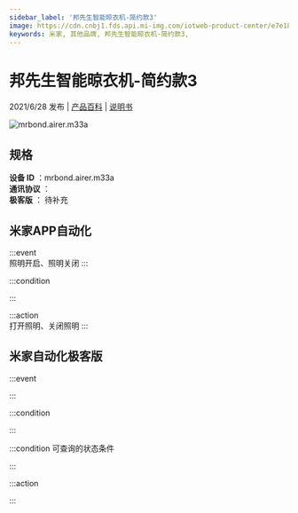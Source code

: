 ```yaml
---
sidebar_label: '邦先生智能晾衣机-简约款3'
image: https://cdn.cnbj1.fds.api.mi-img.com/iotweb-product-center/e7e183edc21a10912c8cbb843d9514e7_M33a拟物图.png?GalaxyAccessKeyId=AKVGLQWBOVIRQ3XLEW&Expires=9223372036854775807&Signature=iZcPZ0Eqt72ApQU+4R4Zg4gIjrI=
keywords: 米家, 其他品牌, 邦先生智能晾衣机-简约款3, 
---
```

# 邦先生智能晾衣机-简约款3

2021/6/28 发布 | [产品百科](https://home.mi.com/webapp/content/baike/product/index.html?model=mrbond.airer.m33a/) | [说明书](https://home.mi.com/views/introduction.html?model=mrbond.airer.m33a&region=cn)

![mrbond.airer.m33a](https://cdn.cnbj1.fds.api.mi-img.com/iotweb-product-center/e7e183edc21a10912c8cbb843d9514e7_M33a拟物图.png?GalaxyAccessKeyId=AKVGLQWBOVIRQ3XLEW&Expires=9223372036854775807&Signature=iZcPZ0Eqt72ApQU+4R4Zg4gIjrI=)

## 规格  
> 
**设备 ID** ：mrbond.airer.m33a  
**通讯协议** ：  
**极客版**  ： 待补充 


## 米家APP自动化  

:::event  
照明开启、照明关闭
:::

:::condition  

:::

:::action   
打开照明、关闭照明
:::

## 米家自动化极客版  

:::event  

:::

:::condition  

:::

:::condition 可查询的状态条件  

:::

:::action  

:::

        
